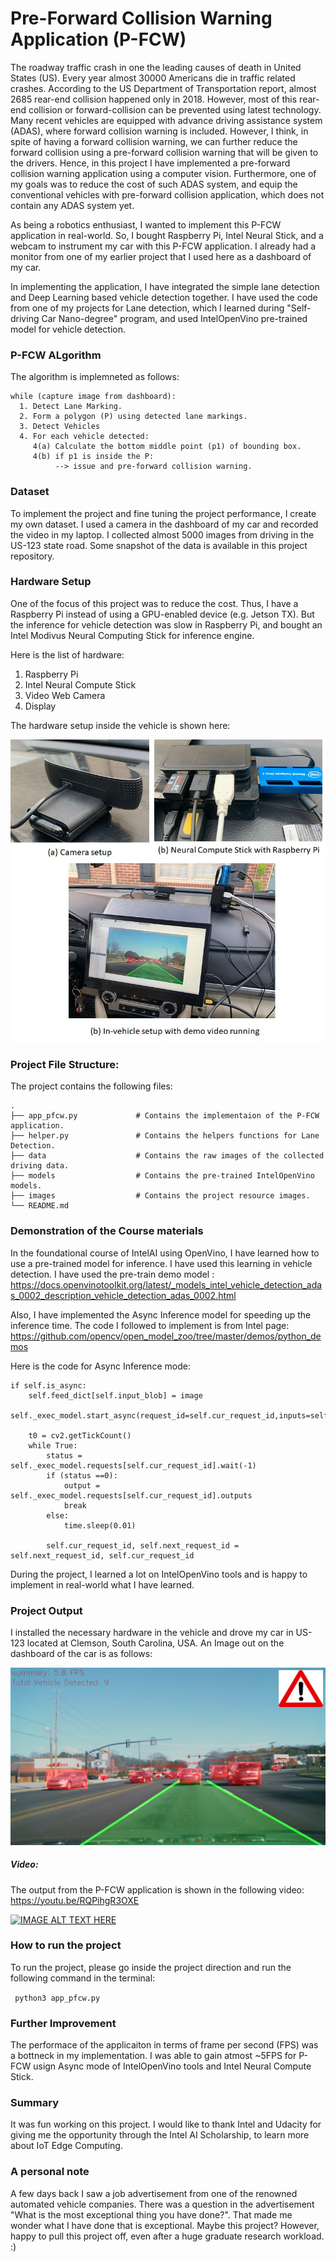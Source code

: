 # Pre-Forward Collision Warning Application (P-FCW)

The roadway traffic crash in one the leading causes of death in United States (US). Every year almost 30000 Americans die in traffic related crashes. According to the US Department of Transportation report, almost 2685 rear-end collision happened only in 2018. However, most of this rear-end collision or forward-collision can be prevented using latest technology. Many recent vehicles are equipped with advance driving assistance system (ADAS), where forward collision warning is included. However, I think, in spite of having a forward collision warning, we can further reduce the forward collision using a pre-forward collision warning that will be given to the drivers. Hence, in this project I have implemented a pre-forward collision warning application using a computer vision. Furthermore, one of my goals was to reduce the cost of such ADAS system, and equip the conventional vehicles with pre-forward collision application, which does not contain any ADAS system yet.


As being a robotics enthusiast, I wanted to implement this P-FCW application in real-world. So, I bought Raspberry Pi, Intel Neural Stick, and a webcam to instrument my car with this P-FCW application. I already had a monitor from one of my earlier project that I used here as a dashboard of my car.


In implementing the application, I have integrated the simple lane detection and Deep Learning based vehicle detection together. I have used the code from one of my projects for Lane detection, which I learned during "Self-driving Car Nano-degree" program, and used IntelOpenVino pre-trained model for vehicle detection.


### P-FCW ALgorithm
The algorithm is implemneted as follows:
```
while (capture image from dashboard):
  1. Detect Lane Marking.
  2. Form a polygon (P) using detected lane markings.
  3. Detect Vehicles
  4. For each vehicle detected:
     4(a) Calculate the bottom middle point (p1) of bounding box.
     4(b) if p1 is inside the P:
          --> issue and pre-forward collision warning.
```
### Dataset

To implement the project and fine tuning the project performance, I create my own dataset. I used a camera in the dashboard of my car and recorded the video in my laptop. I collected almost 5000 images from driving in the US-123 state road. Some snapshot of the data is available in this project repository.


### Hardware Setup


One of the focus of this project was to reduce the cost. Thus, I have a Raspberry Pi instead of using a GPU-enabled device (e.g. Jetson TX).
But the inference for vehicle detection was slow in Raspberry Pi, and bought an Intel Modivus Neural Computing Stick for inference engine.

Here is the list of hardware:


1. Raspberry Pi 
2. Intel Neural Compute Stick 
3. Video Web Camera 
4. Display

The hardware setup inside the vehicle is shown here:



![Alt text](images/hardware_setup.jpg?raw=true "Hardware Setup")
 


### Project File Structure:

The project contains the following files: 

    .
    ├── app_pfcw.py             # Contains the implementaion of the P-FCW application.
    ├── helper.py               # Contains the helpers functions for Lane Detection.
    ├── data                    # Contains the raw images of the collected driving data.
    ├── models                  # Contains the pre-trained IntelOpenVino models.
    ├── images                  # Contains the project resource images.
    └── README.md
    


### Demonstration of the Course materials 
In the foundational course of IntelAI using OpenVino, I have learned how to use a pre-trained model for inference. I have used this learning in vehicle detection. I have used the pre-train demo model : https://docs.openvinotoolkit.org/latest/_models_intel_vehicle_detection_adas_0002_description_vehicle_detection_adas_0002.html


Also, I have implemented  the Async Inference model for speeding up the inference time. The code I followed to implement is from Intel page:
https://github.com/opencv/open_model_zoo/tree/master/demos/python_demos

Here is the code for Async Inference mode:

```
if self.is_async:
    self.feed_dict[self.input_blob] = image
    self._exec_model.start_async(request_id=self.cur_request_id,inputs=self.feed_dict)

    t0 = cv2.getTickCount()
    while True:
        status = self._exec_model.requests[self.cur_request_id].wait(-1)
        if (status ==0):
            output = self._exec_model.requests[self.cur_request_id].outputs
            break
        else:
            time.sleep(0.01)

        self.cur_request_id, self.next_request_id = self.next_request_id, self.cur_request_id
```                

During the project, I learned a lot on IntelOpenVino tools and is happy to implement in real-world what I have learned.



### Project Output
I installed the necessary hardware in the vehicle and drove my car in US-123 located at Clemson, South Carolina, USA. An Image out on the dashboard of the car is as follows:

![Alt text](images/frame_5189.jpg?raw=true "Sample Output")


##### Video:

The output from the P-FCW application is shown in the following video:  https://youtu.be/RQPihgR3OXE

[![IMAGE ALT TEXT HERE](https://img.youtube.com/vi/RQPihgR3OXE/0.jpg)](https://www.youtube.com/watch?v=RQPihgR3OXE)


### How to run the project

To run the project, please go inside the project direction and run the following command in the terminal:

``` python3 app_pfcw.py```


### Further Improvement

The performace of the applicaiton in terms of frame per second (FPS) was a bottneck in my implementation. I was able to gain atmost ~5FPS for P-FCW usign Async mode of IntelOpenVino tools and Intel Neural Compute Stick. 

### Summary 

It was fun working on this project. I would like to thank Intel and Udacity for giving me the opportunity through the Intel AI Scholarship, to learn more about IoT Edge Computing. 

### A personal note

A few days back I saw a job advertisement from one of the renowned automated vehicle companies. There was a question in the advertisement "What is the most exceptional thing you have done?". That made me wonder what I have done that is exceptional. Maybe this project? However, happy to pull this project off, even after a huge graduate research workload. :)


